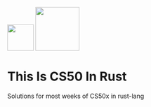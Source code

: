 <img src="https://cs50.harvard.edu/x/2024/favicon.ico" width="60"/> <img src="https://rustacean.net/assets/rustacean-flat-happy.svg" width="100"/>

# This Is CS50 In Rust
Solutions for most weeks of CS50x in rust-lang
